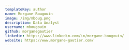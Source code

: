 ```yaml
---
templateKey: author
name: Morgane Bougouin
image: /img/mboug.png
description: Data Analyst
username: mbougouin
github: morganegautier
linkedin: https://www.linkedin.com/in/morgane-bougouin/
website: https://www.morgane-gautier.com/
---
```

